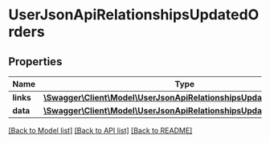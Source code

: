 # UserJsonApiRelationshipsUpdatedOrders

## Properties
Name | Type | Description | Notes
------------ | ------------- | ------------- | -------------
**links** | [**\Swagger\Client\Model\UserJsonApiRelationshipsUpdatedOrdersLinks**](UserJsonApiRelationshipsUpdatedOrdersLinks.md) |  | [optional] 
**data** | [**\Swagger\Client\Model\UserJsonApiRelationshipsUpdatedOrdersData[]**](UserJsonApiRelationshipsUpdatedOrdersData.md) |  | [optional] 

[[Back to Model list]](../../README.md#documentation-for-models) [[Back to API list]](../../README.md#documentation-for-api-endpoints) [[Back to README]](../../README.md)

